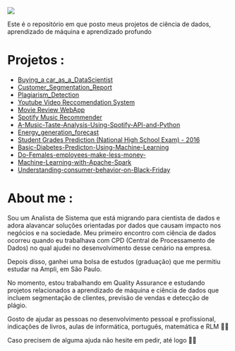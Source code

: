 
![](image/CabreiraLogo.png)


Este é o repositório em que posto meus projetos de ciência de dados, aprendizado de máquina e aprendizado profundo
# Projetos :

 - [Buying_a car_as_a_DataScientist](https://github.com/jmcabreira/Data-Science-Projects/tree/master/Buying_acar_as_a_DataScientist)
 - [Customer_Segmentation_Report](https://github.com/jmcabreira/Data-Science-Projects/tree/master/Customer_Segmentation_Report)
 - [Plagiarism_Detection](https://github.com/jmcabreira/Data-Science-Projects/tree/master/Project_Plagiarism_Detection)
 - [Youtube Video Reccomendation System](https://github.com/jmcabreira/Data-Science-Projects/blob/master/Youtube_Video_Recommendation_System/README.md)
 - [Movie Review WebApp](https://github.com/jmcabreira/Data-Science-Projects/tree/master/Movie%20Review%20Web%20App)
 - [Spotify Music Recommender](https://github.com/jmcabreira/Data-Science-Projects/tree/master/Spotify_music_recommender)
 - [A-Music-Taste-Analysis-Using-Spotify-API-and-Python](https://github.com/jmcabreira/Data-Science-Projects/blob/master/A-Music-Taste-Analysis-Using-Spotify-API-and-Python./Playlist_analysis_%20.ipynb)
 - [Energy_generation_forecast](https://github.com/jmcabreira/Data-Science-Projects/tree/master/Energy_generation_forecast)
 -  [Student Grades Prediction (National High School Exam) - 2016](https://github.com/jmcabreira/Data-Science-Projects/tree/master/Student_grade_prediction_ENEM)
 - [Basic-Diabetes-Predicton-Using-Machine-Learning](https://github.com/jmcabreira/Data-Science-Projects/tree/master/Basic-Diabetes-Predicton-Using-Machine-Learning)
 - [Do-Females-employees-make-less-money-](https://github.com/jmcabreira/Data-Science-Projects/blob/master/Do-Females-employees-make-less-money-/Survey_Salary2.ipynb)
 - [Machine-Learning-with-Apache-Spark](https://github.com/jmcabreira/Data-Science-Projects/tree/master/Pyspark)
 - [Understanding-consumer-behavior-on-Black-Friday](https://github.com/jmcabreira/Data-Science-Projects/blob/master/Understanding-consumer-behavior-on-Black-Friday/Black_Friday.ipynb)
 
 # About me :
 
 Sou um Analista de Sistema que está migrando para cientista de dados e adora alavancar soluções orientadas por dados que causam impacto nos negócios e na sociedade. Meu primeiro encontro com ciência de dados ocorreu quando eu trabalhava com CPD (Central de Processamento de Dados) no qual ajudei no desenvolvimento desse cenário na empresa.

Depois disso, ganhei uma bolsa de estudos (graduação) que me permitiu estudar na Ampli, em São Paulo. 

No momento, estou trabalhando em Quality Assurance e estudando projetos relacionados a aprendizado de máquina e ciência de dados que incluem segmentação de clientes, previsão de vendas e detecção de plágio.
 
Gosto de ajudar as pessoas no desenvolvimento pessoal e profissional, indicações de livros, aulas de informática, português, matemática e RLM 👨‍🏫

Caso precisem de alguma ajuda não hesite em pedir, até logo 👨‍💻
